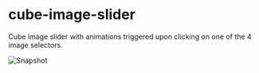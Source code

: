 # cube-image-slider


Cube image slider with animations triggered upon clicking on one of the 4 image selectors.

![Snapshot](https://media.giphy.com/media/l0IyhXKagPplmW5SE/giphy.gif)
